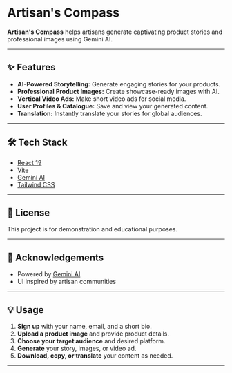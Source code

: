 # Artisan's Compass

**Artisan's Compass** helps artisans generate captivating product stories and professional images using Gemini AI.

---



## ✨ Features

- **AI-Powered Storytelling:** Generate engaging stories for your products.
- **Professional Product Images:** Create showcase-ready images with AI.
- **Vertical Video Ads:** Make short video ads for social media.
- **User Profiles & Catalogue:** Save and view your generated content.
- **Translation:** Instantly translate your stories for global audiences.

---

## 🛠️ Tech Stack

- [React 19](https://react.dev/)
- [Vite](https://vitejs.dev/)
- [Gemini AI](https://ai.google.dev/)
- [Tailwind CSS](https://tailwindcss.com/)

---

## 📄 License

This project is for demonstration and educational purposes.

---

## 🙏 Acknowledgements

- Powered by [Gemini AI](https://ai.google.dev/)
- UI inspired by artisan communities

---

## 💡 Usage

1. **Sign up** with your name, email, and a short bio.
2. **Upload a product image** and provide product details.
3. **Choose your target audience** and desired platform.
4. **Generate** your story, images, or video ad.
5. **Download, copy, or translate** your content as needed.

---
